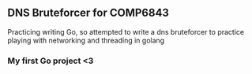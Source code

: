 ## DNS Bruteforcer for COMP6843

Practicing writing Go, so attempted to write a dns bruteforcer to practice playing with networking and threading in golang

### My first Go project <3


